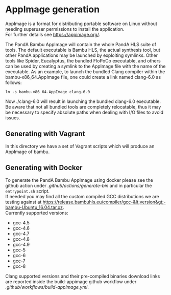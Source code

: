 # AppImage generation
AppImage is a format for distributing portable software on Linux without needing superuser permissions to install the application.<br>
For further details see https://appimage.org/.

The PandA Bambu AppImage will contain the whole PandA HLS suite of tools. 
The default executable is Bambu HLS, the actual synthesis tool, but other PandA applications may be launched by exploiting symlinks. Other tools like Spider, Eucalyptus, the bundled FloPoCo executable, and others can be used by creating a symlink to the AppImage file with the name of the executable. As an example, to launch the bundled Clang compiler within the bambu-x86_64.AppImage file, one could create a link named clang-6.0 as follows: 
```
ln -s bambu-x86_64.AppImage clang-6.0
```
Now ./clang-6.0 will result in launching the bundled clang-6.0 executable.<br>
Be aware that not all bundled tools are completely relocatable, thus it may be necessary to specify absolute paths when dealing with I/O files to avoid issues.

## Generating with Vagrant
In this directory we have a set of Vagrant scripts which will produce an AppImage of bambu.

## Generating with Docker
To generate the PandA Bambu AppImage using docker please see the github action under *.github/actions/generate-bin* and in particular the `entrypoint.sh` script.<br>
If needed you may find all the custom compiled GCC distributions we are testing against at https://release.bambuhls.eu/compiler/gcc-&lt;version&gt;-bambu-Ubuntu_16.04.tar.xz. <br>
Currently supported versions: 
- gcc-4.5
- gcc-4.6
- gcc-4.7
- gcc-4.8
- gcc-4.9
- gcc-5
- gcc-6
- gcc-7
- gcc-8

Clang supported versions and their pre-compiled binaries download links are reported inside the build-appimage github workflow under *.github/workflows/build-appimage.yml*.
